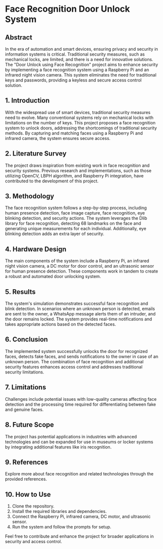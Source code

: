 # Face Recognition Door Unlock System

## Abstract
In the era of automation and smart devices, ensuring privacy and security in information systems is critical. Traditional security measures, such as mechanical locks, are limited, and there is a need for innovative solutions. The "Door Unlock using Face Recognition" project aims to enhance security by implementing a face recognition system using a Raspberry Pi and an infrared night vision camera. This system eliminates the need for traditional keys and passwords, providing a keyless and secure access control solution.

## 1. Introduction
With the widespread use of smart devices, traditional security measures need to evolve. Many conventional systems rely on mechanical locks with limitations on the number of keys. This project proposes a face recognition system to unlock doors, addressing the shortcomings of traditional security methods. By capturing and matching faces using a Raspberry Pi and infrared camera, the system ensures secure access.

## 2. Literature Survey
The project draws inspiration from existing work in face recognition and security systems. Previous research and implementations, such as those utilizing OpenCV, LBPH algorithm, and Raspberry Pi integration, have contributed to the development of this project.

## 3. Methodology
The face recognition system follows a step-by-step process, including human presence detection, face image capture, face recognition, eye blinking detection, and security actions. The system leverages the Dlib library for face recognition, detecting 68 landmarks on the face and generating unique measurements for each individual. Additionally, eye blinking detection adds an extra layer of security.

## 4. Hardware Design
The main components of the system include a Raspberry Pi, an infrared night vision camera, a DC motor for door control, and an ultrasonic sensor for human presence detection. These components work in tandem to create a robust and automated door unlocking system.

## 5. Results
The system's simulation demonstrates successful face recognition and blink detection. In scenarios where an unknown person is detected, emails are sent to the owner, a WhatsApp message alerts them of an intruder, and the door remains locked. The system provides real-time notifications and takes appropriate actions based on the detected faces.

## 6. Conclusion
The implemented system successfully unlocks the door for recognized faces, detects fake faces, and sends notifications to the owner in case of an unknown person. The combination of face recognition and additional security features enhances access control and addresses traditional security limitations.

## 7. Limitations
Challenges include potential issues with low-quality cameras affecting face detection and the processing time required for differentiating between fake and genuine faces.

## 8. Future Scope
The project has potential applications in industries with advanced technologies and can be expanded for use in museums or locker systems by integrating additional features like iris recognition.

## 9. References
Explore more about face recognition and related technologies through the provided references.

## 10. How to Use
1. Clone the repository.
2. Install the required libraries and dependencies.
3. Connect the Raspberry Pi, infrared camera, DC motor, and ultrasonic sensor.
4. Run the system and follow the prompts for setup.

Feel free to contribute and enhance the project for broader applications in security and access control.
